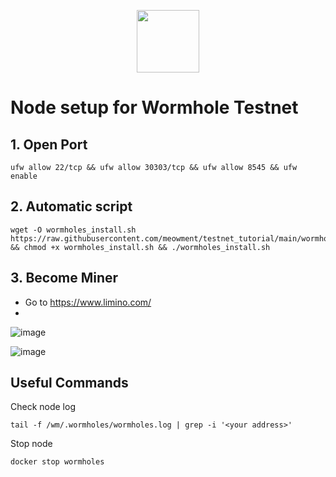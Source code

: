 <p align="center">
  <img height="100" height="auto" src="https://raw.githubusercontent.com/meowment/tes/main/20221003_175653.jpg?token=GHSAT0AAAAAABVY4L2KINRLOMB5GAVUSYBMYZ2YDPA">
</p>

# Node  setup for Wormhole Testnet

## 1. Open Port
```
ufw allow 22/tcp && ufw allow 30303/tcp && ufw allow 8545 && ufw enable
```

## 2. Automatic script
```
wget -O wormholes_install.sh https://raw.githubusercontent.com/meowment/testnet_tutorial/main/wormhole/wormholes_install.sh && chmod +x wormholes_install.sh && ./wormholes_install.sh
```
## 3. Become Miner
 - Go to https://www.limino.com/
 - 
![image](https://raw.githubusercontent.com/meowment/tes/main/IMG_20221003_180357.jpg?token=GHSAT0AAAAAABVY4L2KSR4QC35TYVI2RHKGYZ2YKBA)

![image](https://raw.githubusercontent.com/meowment/tes/main/IMG_20221003_180424.jpg?token=GHSAT0AAAAAABVY4L2LFTG63TXLST7IH7ROYZ2YKIA) 

## Useful Commands
Check node log
```
tail -f /wm/.wormholes/wormholes.log | grep -i '<your address>'
```
Stop node
```
docker stop wormholes
```
